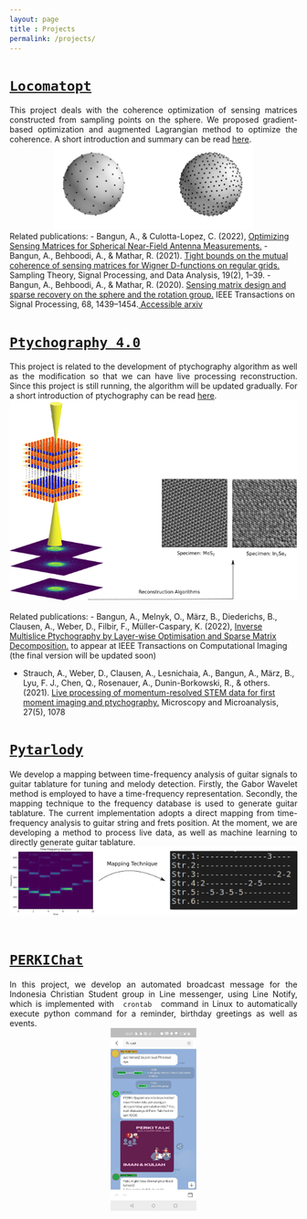 ```yaml
---
layout: page
title : Projects
permalink: /projects/
---
```

 
# **[``Locomatopt``](https://github.com/bangunarya/locomatopt)**
<div style="text-align: justify">This project deals with the coherence optimization of sensing matrices constructed from sampling points on the sphere. We proposed gradient-based optimization and augmented Lagrangian method to optimize the coherence. A short introduction and summary can be read <a href="https://bangunarya.github.io/jekyll/update/2022/06/10/optimizing.html">here</a>. 
<center><img src="/assets/img/sampling_points.png"  aligned="center" width="350" height="150" ></center>
</div>
Related publications:
- Bangun, A., & Culotta-Lopez, C. (2022),  <a href="https://arxiv.org/abs/2206.02181"> Optimizing Sensing Matrices for Spherical Near-Field Antenna Measurements.</a>
- Bangun, A., Behboodi, A., & Mathar, R. (2021). <a href="https://link.springer.com/article/10.1007/s43670-021-00006-2"> Tight bounds on the mutual coherence of sensing matrices for Wigner D-functions on regular grids.</a> Sampling Theory, Signal Processing, and Data Analysis, 19(2), 1–39. 
- Bangun, A., Behboodi, A., & Mathar, R. (2020).  <a href="https://ieeexplore.ieee.org/document/8995561">  Sensing matrix design and sparse recovery on the sphere and the rotation  group.</a>  IEEE Transactions on Signal Processing, 68, 1439–1454.<a href="https://arxiv.org/abs/1904.11596"> Accessible arxiv </a>
 
# **[``Ptychography 4.0``]( https://ptychography-4-0.github.io/ptychography/#)**
<div  style="text-align: justify">This project is related to the development of ptychography algorithm as well as the modification so that we can have live processing reconstruction. Since this project is still running, the algorithm will be updated gradually. For a short introduction of ptychography can be read  <a href="https://bangunarya.github.io/jekyll/update/2020/05/10/ptychography_method.html">here</a>. 

<center><img src="/assets/img/ptycho.png"  aligned="center" width="550" height="350" ></center>
</div>
<br>
 Related publications:
- Bangun, A., Melnyk, O., März, B., Diederichs, B., Clausen, A., Weber, D., Filbir, F., Müller-Caspary, K. (2022), <a href="https://arxiv.org/abs/2205.03902">  Inverse Multislice Ptychography by Layer-wise Optimisation and Sparse Matrix Decomposition.</a> to appear at IEEE Transactions on Computational Imaging (the final version will be updated soon)

- Strauch, A., Weber, D., Clausen, A., Lesnichaia, A., Bangun, A., März, B., Lyu, F. J., Chen, Q., Rosenauer, A.,   Dunin-Borkowski, R., & others. (2021). <a href="https://www.cambridge.org/core/journals/microscopy-and-microanalysis/article/live-processing-of-momentumresolved-stem-data-for-first-moment-imaging-and-ptychography/5FDD47E708AC82B22ADDB0A074108213">Live processing of momentum-resolved STEM data for first moment imaging and  ptychography.</a> Microscopy and Microanalysis, 27(5), 1078

# **[``Pytarlody``](https://github.com/bangunarya/pytarlody)**
<div  style="text-align: justify">We develop a mapping between time-frequency analysis of guitar signals to guitar tablature for tuning and melody detection. Firstly, the Gabor Wavelet method is employed to have a time-frequency representation. Secondly, the mapping technique to the frequency database is used to generate guitar tablature. The current implementation adopts a direct mapping from time-frequency analysis to guitar string and frets position. At the moment, we are developing a method to process live data, as well as machine learning to directly generate guitar tablature.
<br>
<center><img src="/assets/img/pytarlody.png"  aligned="center" width="550" height="120" ></center>
<br>
</div>


# **[``PERKIChat``](https://github.com/bangunarya/perkichat)**
<div  style="text-align: justify"> In this project, we develop an automated broadcast message for the Indonesia Christian Student group in Line messenger, using Line Notify, which is implemented with <code> crontab </code>  command in Linux to automatically execute python command for a reminder, birthday greetings as well as events. 
<center><img src="/assets/img/perkichat.png"  aligned="center" width="150" height="320" ></center>
<br>
